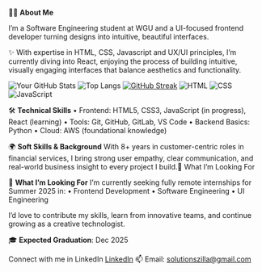 👩‍💻 **About Me**

I’m a Software Engineering student at WGU and a UI-focused frontend developer turning designs into intuitive, beautiful interfaces.

✨ With expertise in HTML, CSS, Javascript and UX/UI principles, I’m currently diving into React, enjoying the process of building intuitive, visually engaging interfaces that balance aesthetics and functionality.

![Your GitHub Stats](https://github-readme-stats.vercel.app/api?username=RukhsarPathan&show_icons=true&theme=radical)
![Top Langs](https://github-readme-stats.vercel.app/api/top-langs/?username=RukhsarPathan&layout=compact&theme=radical)
[![GitHub Streak](https://streak-stats.demolab.com?user=RukhsarPathan&theme=radical)](https://git.io/streak-stats)
![HTML](https://img.shields.io/badge/HTML5-E34F26?logo=html5&logoColor=white)
![CSS](https://img.shields.io/badge/CSS3-1572B6?logo=css3&logoColor=white)
![JavaScript](https://img.shields.io/badge/JavaScript-F7DF1E?logo=javascript&logoColor=black)


🛠️ **Technical Skills**
	•	Frontend: HTML5, CSS3, JavaScript (in progress), React (learning)
	•	Tools: Git, GitHub, GitLab, VS Code
	•	Backend Basics: Python
	•	Cloud: AWS (foundational knowledge)

🌍 **Soft Skills & Background**
With 8+ years in customer-centric roles in financial services, I bring strong user empathy, clear communication, and real-world business insight to every project I build.🚀 What I’m Looking For

🚀 **What I’m Looking For**
I’m currently seeking fully remote internships for Summer 2025 in:
	•	Frontend Development
	•	Software Engineering
	•	UI Engineering

I’d love to contribute my skills, learn from innovative teams, and continue growing as a creative technologist.

🎓 **Expected Graduation**: Dec 2025

Connect with me in LinkedIn
[LinkedIn](https://linkedin.com/in/rukhsarpathan7)
📫 Email: [solutionszilla@gmail.com](mailto:solutionszilla@gmail.com)
<!---
RukhsarPathan/RukhsarPathan is a ✨ special ✨ repository because its `README.md` (this file) appears on your GitHub profile.
You can click the Preview link to take a look at your changes.
--->
